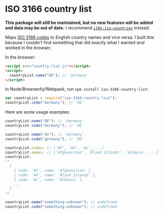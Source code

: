 # ISO 3166 country list

**This package will still be maintained, but no new features will be added and data may be out of date.** I recommend [`i18n-iso-countries`](https://www.npmjs.com/package/i18n-iso-countries) instead.

Maps [ISO 3166 codes](http://www.iso.org/iso/country_codes.htm) to English country names and vice versa. I built this because I couldn't find something that did exactly what I wanted _and_ worked in the browser.

In the browser:

```html
<script src="country-list.js"></script>
<script>
  countryList.name("DE"); // 'Germany'
</script>
```

In Node/Browserify/Webpack, run `npm install iso-3166-country-list`:

```js
var countryList = require("iso-3166-country-list");
countryList.code("Germany"); // 'DE'
```

Here are some usage examples:

```js
countryList.name("DE"); // 'Germany'
countryList.code("Germany"); // 'DE'

countryList.name("de"); // 'Germany'
countryList.code("germany"); // 'DE'

countryList.codes; // ['AF', 'AX', 'AL', ...]
countryList.names; // ['Afghanistan', 'Åland Islands', 'Albania', ...]
countryList;
/*
  [
    { code: 'AF', name: 'Afghanistan' },
    { code: 'AX', name: 'Åland Islands' },
    { code: 'AL', name: 'Albania' },
    ...
  ]
*/

countryList.name("something-unknown"); // undefined
countryList.code("something-unknown"); // undefined
```

